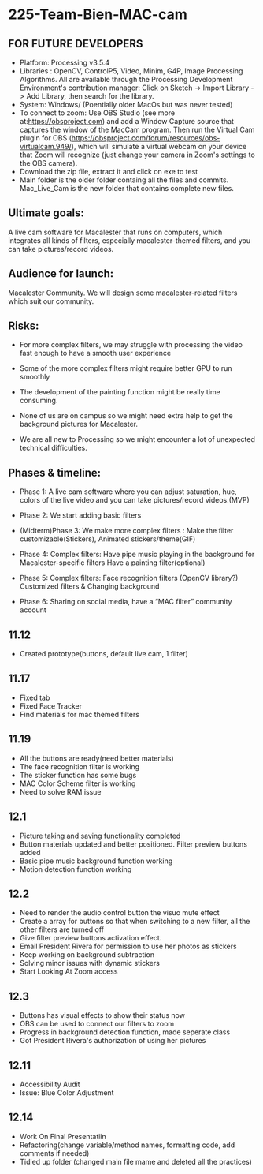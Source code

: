 # 225-Team-Bien-MAC-cam

## FOR FUTURE DEVELOPERS
* Platform: Processing v3.5.4 
* Libraries : OpenCV, ControlP5, Video, Minim, G4P, Image Processing Algorithms. All are available through the Processing Development Environment's contribution manager: Click on Sketch -> Import Library -> Add Library, then search for the library.
* System: Windows/ (Poentially older MacOs but was never tested)
* To connect to zoom: Use OBS Studio (see more at:https://obsproject.com) and add a Window Capture source that captures the window of the MacCam program. Then run the Virtual Cam plugin for OBS (https://obsproject.com/forum/resources/obs-virtualcam.949/), which will simulate a virtual webcam on your device that Zoom will recognize (just change your camera in Zoom's settings to the OBS camera).
* Download the zip file, extract it and click on exe to test
* Main folder is the older folder containg all the files and commits. Mac_Live_Cam is the new folder that contains complete new files.

## Ultimate goals:  
A live cam software  for Macalester that runs on computers, which integrates all kinds of filters, especially macalester-themed filters, and you can take pictures/record videos.

## Audience for launch: 
Macalester Community. We will design some macalester-related filters which suit our community. 

## Risks: 
* For more complex filters, we may struggle with processing the video fast enough to have a smooth user experience

* Some of the more complex filters might require better GPU to run smoothly

* The development of the painting function might be really time consuming. 

* None of us are on campus so we might need extra help to get the background pictures for Macalester.

* We are all new to Processing so we might encounter a lot of unexpected technical difficulties.

## Phases & timeline: 
* Phase 1: A live cam software where you can adjust saturation, hue, colors of the live video and you can take pictures/record videos.(MVP)

* Phase 2: We start adding basic filters

* (Midterm)Phase 3: We make more complex filters : 
Make the filter customizable(Stickers),
Animated stickers/theme(GIF)

* Phase 4: Complex filters: 
 Have pipe music playing in the background for Macalester-specific filters 
 Have a painting filter(optional)
 
* Phase 5:  Complex filters:
Face recognition filters (OpenCV library?)
Customized filters & Changing background

* Phase 6: Sharing on social media, have a “MAC filter” community account


## 11.12
* Created prototype(buttons, default live cam, 1 filter)

## 11.17
* Fixed tab
* Fixed Face Tracker
* Find materials for mac themed filters

## 11.19
* All the buttons are ready(need better materials)
* The face recognition filter is working
* The sticker function has some bugs
* MAC Color Scheme filter is working
* Need to solve RAM issue

## 12.1
* Picture taking and saving functionality completed
* Button materials updated and better positioned. Filter preview buttons added
* Basic pipe music background function working
* Motion detection function working 


## 12.2
* Need to render the audio control button the visuo mute effect
* Create a array for buttons so that when switching to a new filter, all the other filters are turned off
* Give filter preview buttons activation effect.
* Email President Rivera for permission to use her photos as stickers
* Keep working on background subtraction
* Solving minor issues with dynamic stickers
* Start Looking At Zoom access


## 12.3
* Buttons has visual effects to show their status now
* OBS can be used to connect our filters to zoom
* Progress in background detection function, made seperate class
* Got President Rivera's authorization of using her pictures

## 12.11
* Accessibility Audit
* Issue: Blue Color Adjustment 

## 12.14
* Work On Final Presentatiin
* Refactoring(change variable/method names, formatting code, add comments if needed)
* Tidied up folder (changed main file mame and deleted all the practices)



